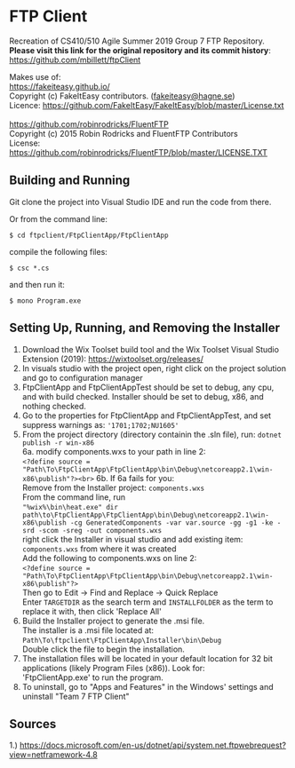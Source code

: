 # FTP Client

Recreation of CS410/510 Agile Summer 2019 Group 7 FTP Repository.<br>
**Please visit this link for the original repository and its commit history**: https://github.com/mbillett/ftpClient

Makes use of:<br>
https://fakeiteasy.github.io/<br>
Copyright (c) FakeItEasy contributors. (fakeiteasy@hagne.se)<br>
Licence: https://github.com/FakeItEasy/FakeItEasy/blob/master/License.txt<br><br>
https://github.com/robinrodricks/FluentFTP<br>
Copyright (c) 2015 Robin Rodricks and FluentFTP Contributors<br>
License: https://github.com/robinrodricks/FluentFTP/blob/master/LICENSE.TXT

## Building and Running

Git clone the project into Visual Studio IDE and 
run the code from there. 


Or from the command line:

```
$ cd ftpclient/FtpClientApp/FtpClientApp
```

 compile the following files:

```
$ csc *.cs
```

and then run it:

```
$ mono Program.exe
```

## Setting Up, Running, and Removing the Installer

1. Download the Wix Toolset build tool and the Wix Toolset Visual Studio Extension (2019): https://wixtoolset.org/releases/<br>
2. In visuals studio with the project open, right click on the project solution and go to configuration manager<br>
3. FtpClientApp and FtpClientAppTest should be set to debug, any cpu, and with build checked. Installer should be set to debug, x86, and nothing checked.<br>
4. Go to the properties for FtpClientApp and FtpClientAppTest, and set suppress warnings as: `'1701;1702;NU1605'`<br>
5. From the project directory (directory containin the .sln file), run: `dotnet publish -r win-x86`<br>
6a. modify components.wxs to your path in line 2:<br>
`<?define source = "Path\To\FtpClientApp\FtpClientApp\bin\Debug\netcoreapp2.1\win-x86\publish"?><br>`
6b. If 6a fails for you:<br>
Remove from the Installer project: `components.wxs`<br>
From the command line, run<br>
`"%wix%\bin\heat.exe" dir path\to\FtpClientApp\FtpClientApp\bin\Debug\netcoreapp2.1\win-x86\publish -cg GeneratedComponents -var var.source -gg -g1 -ke -srd -scom -sreg -out components.wxs`<br>
right click the Installer in visual studio and add existing item: `components.wxs` from where it was created<br>
Add the following to components.wxs on line 2:<br>
`<?define source = "Path\To\FtpClientApp\FtpClientApp\bin\Debug\netcoreapp2.1\win-x86\publish"?>`<br>
Then go to Edit -> Find and Replace -> Quick Replace<br>
Enter `TARGETDIR` as the search term and `INSTALLFOLDER` as the term to replace it with, then click 'Replace All'<br>
7. Build the Installer project to generate the .msi file.<br>
The installer is a .msi file located at:<br>
`Path\To\ftpclient\FtpClientApp\Installer\bin\Debug`<br>
Double click the file to begin the installation.<br>
8. The installation files will be located in your default location for 32 bit applications (likely Program Files (x86)). Look for:<br>
'FtpClientApp.exe' to run the program.
9. To uninstall, go to "Apps and Features" in the Windows' settings and uninstall "Team 7 FTP Client"<br>



## Sources

1.) https://docs.microsoft.com/en-us/dotnet/api/system.net.ftpwebrequest?view=netframework-4.8 
